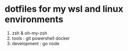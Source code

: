 # dotfiles for my wsl and linux environments
1. zsh & oh-my-zsh
2. tools : git powershell docker 
3. development : go node